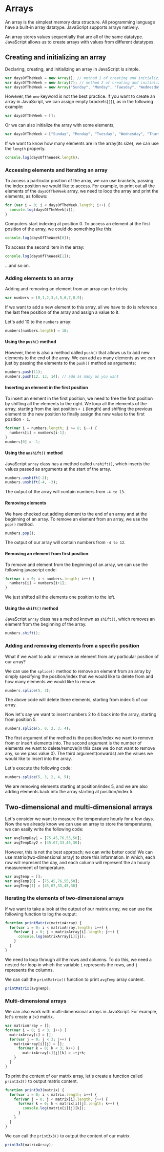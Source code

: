 # Arrays

An array is the simplest memory data structure. All programming language have a built-in array datatype. JavaScript supports arrays natively.

An array stores values sequentially that are all of the same datatype. JavaScript allows us to create arrays with values from different datatypes.

## Creating and initializing an array

Declaring, creating, and initializing an array in JavaScript is simple.

```javascript
var daysOfTheWeek = new Array(); // method 1 of creating and initializing an array using the keyword new
var daysOfTheWeek = new Array(7); // method 2 of creating and initializing an array by specifying the length of the array
var daysOfTheWeek = new Array("Sunday", "Monday", "Tuesday", "Wednesday", "Thursday", "Friday", "Saturday"); // method 3 of creating and initializing an array by passing the array elements directly to its constructor
```

However, the `new` keyword is not the best practice. If you want to create an array in JavaScript, we can assign empty brackets(`[]`), as in the following example:

```javascript
var daysOfTheWeek = [];
```

Or we can also initialize the array with some elements,

```javascript
var daysOfTheWeek = ["Sunday", "Monday", "Tuesday", "Wednesday", "Thursday", "Friday", "Saturday"];
```

If we want to know how many elements are in the array(its size), we can use the `length` property.

```javascript
console.log(daysOfTheWeek.length);
```

### Accessing elements and iterating an array

To access a particular position of the array, we can use brackets, passing the index position we would like to access. For example, to print out all the elements of the `daysOfTheWeek` array, we need to loop the array and print the elements, as follows:

```javascript
for (var i = 0; i < daysOfTheWeek.length; i++) {
  console.log(daysOfTheWeek[i]);
}
```

Computers start indexing at position 0. To access an element at the first position of the array, we could do something like this:

```javascript
console.log(daysOfTheWeek[0]);
```

To access the second item in the array:

```javascript
console.log(daysOfTheWeek[1]);
```

...and so on.

### Adding elements to an array

Adding and removing an element from an array can be tricky.

```javascript
var numbers = [0,1,2,3,4,5,6,7,8,9];
```

If we want to add a new element to this array, all we have to do is reference the last free position of the array and assign a value to it.

Let's add 10 to the `numbers` array:

```javascript
numbers[numbers.length] = 10;
```

#### Using the `push()` method

However, there is also a method called `push()` that allows us to add new elements to the end of the array. We can add as many elements as we can just by passing the elements to the `push()` method as arguments:

```javascript
numbers.push(11);
numbers.push(12, 13, 14); // add as many as you want
```

#### Inserting an element in the first position

To insert an element in the first position, we need to free the first position by shifting all the elements to the right. We loop all the elements of the array, starting from the last position `+ 1` (length) and shifting the previous element to the new position to finally assign the new value to the first position `- 1`.

```javascript
for(var i = numbers.length; i >= 0; i--) {
  numbers[i] = numbers[i-1];
}
numbers[0] = -1;
```

#### Using the `unshift()` method

JavaScript `array` class has a method called `unshift()`, which inserts the values passed as arguments at the start of the array.

```javascript
numbers.unshift(-2);
numbers.unshift(-4, -3);
```

The output of the array will contain numbers from `-4 to 13`.

#### Removing elements

We have checked out adding element to the end of an array and at the beginning of an array. To remove an element from an array, we use the `pop()` method.

```javascript
numbers.pop();
```

The output of our array will contain numbers from `-4 to 12`.

#### Removing an element from first position

To remove and element from the beginning of an array, we can use the following javascript code:

```javascript
for(var i = 0; i < numbers.length; i++) {
  numbers[i] = numbers[i+1];
}
```

We just shifted all the elements one position to the left.

#### Using the `shift()` method

JavaScript `array` class has a method known as `shift()`, which removes an element from the beginning of the array.

```javascript
numbers.shift();
```

### Adding and removing elements from a specific position

What if we want to add or remove an element from any particular position of our array?

We can use the `splice()` method to remove an element from an array by simply specifying the position/index that we would like to delete from and how many elements we would like to remove.

```javascript
numbers.splice(5, 3);
```

The above code will delete three elements, starting from index 5 of our array.

Now let's say we want to insert numbers 2 to 4 back into the array, starting from position 5.

```javascript
numbers.splice(5, 0, 2, 3, 4);
```

The first argument of the method is the position/index we want to remove from or insert elements into.
The second argument is the number of elements we want to delete/remove(in this case we do not want to remove any, so we pass value 0).
The third argument(onwards) are the values we would like to insert into the array.

Let's execute the following code:

```javascript
numbers.splice(5, 3, 2, 4, 5);
```

We are removing elements starting at position/index 5, and we are also adding elements back into the array starting at position/index 5.

## Two-dimensional and multi-dimensional arrays

Let's consider we want to measure the temperature hourly for a few days. Now the we already know we can use an array to store the temperatures, we can easily write the following code:

```javascript
var avgTempDay1 = [75,45,76,55,50];
var avgTempDay2 = [45,67,33,45,30];
```

However, this is not the best approach; we can write better code! We can use matrix(two-dimensional array) to store this information. In which, each row will represent the day, and each column will represent the an hourly measurement of temperature.

```javascript
var avgTemp = [];
var avgTemp[0] = [75,45,76,55,50];
var avgTemp[1] = [45,67,33,45,30]
```

### Iterating the elements of two-dimensional arrays

If we want to take a look at the output of our matrix array, we can use the following function to log the output:

```javascript
function printMatrix(matrixArray) {
  for(var i = 0; i < matrixArray.length; i++) {
    for(var j = 0; j < matrixArray[i].length; j++) {
      console.log(matrixArray[i][j]);
    }
  }
}
```

We need to loop through all the rows and columns. To do this, we need a nested `for` loop in which the variable `i` represents the rows, and `j` represents the columns.

We can call the `printMatrix()` function to print `avgTemp` array content.

```javascript
printMatrix(avgTemp);
```

### Multi-dimensional arrays

We can also work with multi-dimensional arrays in JavaScript.
For example, let's create a `3x3` matrix.

```javascript
var matrixArray = [];
for(var i = 0; i < 3; i++) {
  matrixArray[i] = [];
  for(var j = 0; j < 3; j++) {
    matrixArray[i][j] = [];
      for(var k = 0; k < 3; k++) {
        matrixArray[i][j][k] = i+j+k;
    }
  }
}
```

To print the content of our matrix array, let's create a function called `print3x3()` to output matrix content.

```javascript
function print3x3(matrix) {
  for(var i = 0; i < matrix.length; i++) {
    for(var j = 0; j < matrix[i].length; j++) {
      for(var k = 0; k < matrix[i][j].length; k++) {
        console.log(matrix[i][j][k]);
      }
    }
  }
}
```

We can call the `print3x3()` to output the content of our matrix.

```javascript
print3x3(matrixArray);
```
